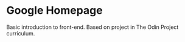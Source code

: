 Google Homepage
===============

Basic introduction to front-end. Based on project in The Odin Project curriculum.
